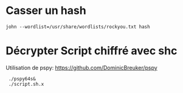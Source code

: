 # Casser un hash
```console
john --wordlist=/usr/share/wordlists/rockyou.txt hash
```

# Décrypter Script chiffré avec shc
Utilisation de pspy:
https://github.com/DominicBreuker/pspy
```console
 ./pspy64s&
 ./script.sh.x
```
